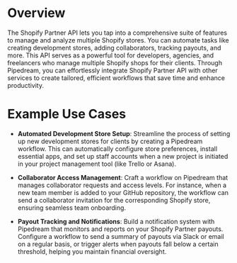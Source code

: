 # Overview

The Shopify Partner API lets you tap into a comprehensive suite of features to manage and analyze multiple Shopify stores. You can automate tasks like creating development stores, adding collaborators, tracking payouts, and more. This API serves as a powerful tool for developers, agencies, and freelancers who manage multiple Shopify shops for their clients. Through Pipedream, you can effortlessly integrate Shopify Partner API with other services to create tailored, efficient workflows that save time and enhance productivity.

# Example Use Cases

- **Automated Development Store Setup**: Streamline the process of setting up new development stores for clients by creating a Pipedream workflow. This can automatically configure store preferences, install essential apps, and set up staff accounts when a new project is initiated in your project management tool (like Trello or Asana).

- **Collaborator Access Management**: Craft a workflow on Pipedream that manages collaborator requests and access levels. For instance, when a new team member is added to your GitHub repository, the workflow can send a collaborator invitation for the corresponding Shopify store, ensuring seamless team onboarding.

- **Payout Tracking and Notifications**: Build a notification system with Pipedream that monitors and reports on your Shopify Partner payouts. Configure a workflow to send a summary of payouts via Slack or email on a regular basis, or trigger alerts when payouts fall below a certain threshold, helping you maintain financial oversight.
